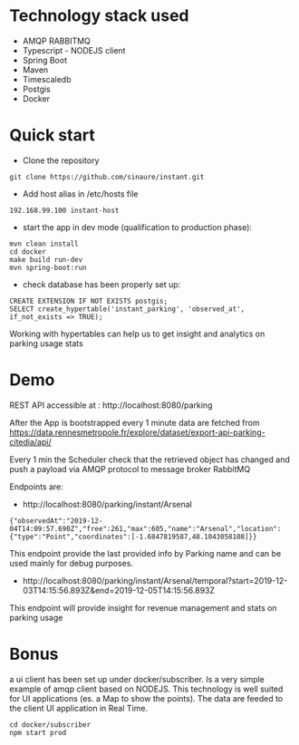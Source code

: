 # Technology stack used

* AMQP RABBITMQ
* Typescript - NODEJS client
* Spring Boot
* Maven
* Timescaledb
* Postgis
* Docker

# Quick start

* Clone the repository

```
git clone https://github.com/sinaure/instant.git
```

* Add host alias in /etc/hosts file

```
192.168.99.100 instant-host
```

* start the app in dev mode (qualification to production phase):

```
mvn clean install
cd docker 
make build run-dev
mvn spring-boot:run 
```

* check database has been properly set up:

```
CREATE EXTENSION IF NOT EXISTS postgis;
SELECT create_hypertable('instant_parking', 'observed_at', if_not_exists => TRUE);
```
Working with hypertables can help us to get insight and analytics on parking usage stats




# Demo

REST API accessible at : http://localhost:8080/parking

After the App is bootstrapped every 1 minute data are fetched from  
https://data.rennesmetropole.fr/explore/dataset/export-api-parking-citedia/api/

Every 1 min the Scheduler check that the retrieved object has changed and push a payload via AMQP protocol to message broker RabbitMQ

Endpoints are:

* http://localhost:8080/parking/instant/Arsenal 

```
{"observedAt":"2019-12-04T14:09:57.690Z","free":261,"max":605,"name":"Arsenal","location":{"type":"Point","coordinates":[-1.6847819587,48.1043058108]}}
```

This endpoint provide the last provided info by Parking name and can be used mainly for debug purposes.

* http://localhost:8080/parking/instant/Arsenal/temporal?start=2019-12-03T14:15:56.893Z&end=2019-12-05T14:15:56.893Z 



This endpoint will provide insight for revenue management and stats on parking usage 


# Bonus

a ui client has been set up under docker/subscriber. Is a very simple example of amqp client based on NODEJS. This technology is well suited for UI applications (es. a Map to show the points).
The data are feeded to the client UI application in Real Time. 

```
cd docker/subscriber
npm start prod
```


